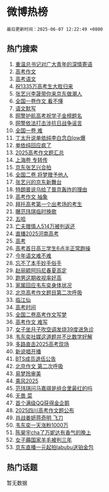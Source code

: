 # 微博热榜

`最后更新时间：2025-06-07 12:22:49 +0800`

## 热门搜索

1. [重温总书记对广大青年的深情寄语](https://m.weibo.cn/search?containerid=100103type%3D1%26t%3D10%26q%3D%23%E9%87%8D%E6%B8%A9%E6%80%BB%E4%B9%A6%E8%AE%B0%E5%AF%B9%E5%B9%BF%E5%A4%A7%E9%9D%92%E5%B9%B4%E7%9A%84%E6%B7%B1%E6%83%85%E5%AF%84%E8%AF%AD%23&stream_entry_id=51&isnewpage=1&extparam=seat%3D1%26pos%3D0%26filter_type%3Drealtimehot%26stream_entry_id%3D51%26c_type%3D51%26q%3D%2523%25E9%2587%258D%25E6%25B8%25A9%25E6%2580%25BB%25E4%25B9%25A6%25E8%25AE%25B0%25E5%25AF%25B9%25E5%25B9%25BF%25E5%25A4%25A7%25E9%259D%2592%25E5%25B9%25B4%25E7%259A%2584%25E6%25B7%25B1%25E6%2583%2585%25E5%25AF%2584%25E8%25AF%25AD%2523%26dgr%3D0%26cate%3D10103%26display_time%3D1749270168%26pre_seqid%3D17492701685460103098112)
1. [高考作文](https://m.weibo.cn/search?containerid=100103type%3D1%26t%3D10%26q%3D%E9%AB%98%E8%80%83%E4%BD%9C%E6%96%87&stream_entry_id=31&isnewpage=1&extparam=seat%3D1%26lcate%3D5001%26band_rank%3D1%26filter_type%3Drealtimehot%26c_type%3D31%26dgr%3D0%26cate%3D5001%26stream_entry_id%3D31%26q%3D%25E9%25AB%2598%25E8%2580%2583%25E4%25BD%259C%25E6%2596%2587%26flag%3D4%26pos%3D0%26realpos%3D1%26display_time%3D1749270168%26pre_seqid%3D17492701685460103098112)
1. [高考语文](https://m.weibo.cn/search?containerid=100103type%3D1%26t%3D10%26q%3D%E9%AB%98%E8%80%83%E8%AF%AD%E6%96%87&stream_entry_id=31&isnewpage=1&extparam=seat%3D1%26lcate%3D5001%26band_rank%3D2%26filter_type%3Drealtimehot%26c_type%3D31%26dgr%3D0%26cate%3D5001%26stream_entry_id%3D31%26q%3D%25E9%25AB%2598%25E8%2580%2583%25E8%25AF%25AD%25E6%2596%2587%26flag%3D4%26pos%3D1%26realpos%3D2%26display_time%3D1749270168%26pre_seqid%3D17492701685460103098112)
1. [祝1335万高考生大胜归来](https://m.weibo.cn/search?containerid=100103type%3D1%26t%3D10%26q%3D%23%E7%A5%9D1335%E4%B8%87%E9%AB%98%E8%80%83%E7%94%9F%E5%A4%A7%E8%83%9C%E5%BD%92%E6%9D%A5%23&stream_entry_id=31&isnewpage=1&extparam=seat%3D1%26lcate%3D5001%26band_rank%3D3%26filter_type%3Drealtimehot%26c_type%3D31%26dgr%3D0%26cate%3D5001%26stream_entry_id%3D31%26q%3D%2523%25E7%25A5%259D1335%25E4%25B8%2587%25E9%25AB%2598%25E8%2580%2583%25E7%2594%259F%25E5%25A4%25A7%25E8%2583%259C%25E5%25BD%2592%25E6%259D%25A5%2523%26flag%3D1%26pos%3D2%26realpos%3D3%26display_time%3D1749270168%26pre_seqid%3D17492701685460103098112)
1. [张艺兴李晟带你来京东做潮人](https://m.weibo.cn/search?containerid=100103type%3D1%26t%3D10%26q%3D%23%E5%BC%A0%E8%89%BA%E5%85%B4%E6%9D%8E%E6%99%9F%E5%B8%A6%E4%BD%A0%E6%9D%A5%E4%BA%AC%E4%B8%9C%E5%81%9A%E6%BD%AE%E4%BA%BA%23&stream_entry_id=31&isnewpage=1&extparam=seat%3D1%26lcate%3D5001%26band_rank%3D4%26filter_type%3Drealtimehot%26topic_ad%3D1%26c_type%3D31%26is_ad_pos%3D1%26dgr%3D0%26cate%3D5001%26stream_entry_id%3D31%26q%3D%2523%25E5%25BC%25A0%25E8%2589%25BA%25E5%2585%25B4%25E6%259D%258E%25E6%2599%259F%25E5%25B8%25A6%25E4%25BD%25A0%25E6%259D%25A5%25E4%25BA%25AC%25E4%25B8%259C%25E5%2581%259A%25E6%25BD%25AE%25E4%25BA%25BA%2523%26pos%3D3%26adid%3D289089%26display_time%3D1749270168%26pre_seqid%3D17492701685460103098112)
1. [全国一卷作文 看不懂](https://m.weibo.cn/search?containerid=100103type%3D1%26t%3D10%26q%3D%E5%85%A8%E5%9B%BD%E4%B8%80%E5%8D%B7%E4%BD%9C%E6%96%87+%E7%9C%8B%E4%B8%8D%E6%87%82&stream_entry_id=31&isnewpage=1&extparam=seat%3D1%26lcate%3D5001%26band_rank%3D4%26filter_type%3Drealtimehot%26c_type%3D31%26dgr%3D0%26cate%3D5001%26stream_entry_id%3D31%26q%3D%25E5%2585%25A8%25E5%259B%25BD%25E4%25B8%2580%25E5%258D%25B7%25E4%25BD%259C%25E6%2596%2587%2520%25E7%259C%258B%25E4%25B8%258D%25E6%2587%2582%26flag%3D1%26pos%3D4%26realpos%3D4%26display_time%3D1749270168%26pre_seqid%3D17492701685460103098112)
1. [语文默写](https://m.weibo.cn/search?containerid=100103type%3D1%26t%3D10%26q%3D%E8%AF%AD%E6%96%87%E9%BB%98%E5%86%99&stream_entry_id=31&isnewpage=1&extparam=seat%3D1%26lcate%3D5001%26band_rank%3D5%26filter_type%3Drealtimehot%26c_type%3D31%26dgr%3D0%26cate%3D5001%26stream_entry_id%3D31%26q%3D%25E8%25AF%25AD%25E6%2596%2587%25E9%25BB%2598%25E5%2586%2599%26flag%3D1%26pos%3D5%26realpos%3D5%26display_time%3D1749270168%26pre_seqid%3D17492701685460103098112)
1. [网警护航高考祝学子金榜题名](https://m.weibo.cn/search?containerid=100103type%3D1%26t%3D10%26q%3D%23%E7%BD%91%E8%AD%A6%E6%8A%A4%E8%88%AA%E9%AB%98%E8%80%83%E7%A5%9D%E5%AD%A6%E5%AD%90%E9%87%91%E6%A6%9C%E9%A2%98%E5%90%8D%23&stream_entry_id=31&isnewpage=1&extparam=seat%3D1%26lcate%3D5001%26band_rank%3D6%26filter_type%3Drealtimehot%26c_type%3D31%26dgr%3D0%26cate%3D5001%26stream_entry_id%3D31%26q%3D%2523%25E7%25BD%2591%25E8%25AD%25A6%25E6%258A%25A4%25E8%2588%25AA%25E9%25AB%2598%25E8%2580%2583%25E7%25A5%259D%25E5%25AD%25A6%25E5%25AD%2590%25E9%2587%2591%25E6%25A6%259C%25E9%25A2%2598%25E5%2590%258D%2523%26flag%3D1%26pos%3D6%26realpos%3D6%26display_time%3D1749270168%26pre_seqid%3D17492701685460103098112)
1. [网警依法打击涉抗日战争谣言](https://m.weibo.cn/search?containerid=100103type%3D1%26t%3D10%26q%3D%23%E7%BD%91%E8%AD%A6%E4%BE%9D%E6%B3%95%E6%89%93%E5%87%BB%E6%B6%89%E6%8A%97%E6%97%A5%E6%88%98%E4%BA%89%E8%B0%A3%E8%A8%80%23&stream_entry_id=31&isnewpage=1&extparam=seat%3D1%26lcate%3D5001%26band_rank%3D7%26filter_type%3Drealtimehot%26c_type%3D31%26is_ad_pos%3D1%26dgr%3D0%26cate%3D5001%26stream_entry_id%3D31%26q%3D%2523%25E7%25BD%2591%25E8%25AD%25A6%25E4%25BE%259D%25E6%25B3%2595%25E6%2589%2593%25E5%2587%25BB%25E6%25B6%2589%25E6%258A%2597%25E6%2597%25A5%25E6%2588%2598%25E4%25BA%2589%25E8%25B0%25A3%25E8%25A8%2580%2523%26pos%3D7%26adid%3D289043%26display_time%3D1749270168%26pre_seqid%3D17492701685460103098112)
1. [全国一卷 难](https://m.weibo.cn/search?containerid=100103type%3D1%26t%3D10%26q%3D%E5%85%A8%E5%9B%BD%E4%B8%80%E5%8D%B7+%E9%9A%BE&stream_entry_id=31&isnewpage=1&extparam=seat%3D1%26lcate%3D5001%26band_rank%3D7%26filter_type%3Drealtimehot%26c_type%3D31%26dgr%3D0%26cate%3D5001%26stream_entry_id%3D31%26q%3D%25E5%2585%25A8%25E5%259B%25BD%25E4%25B8%2580%25E5%258D%25B7%2520%25E9%259A%25BE%26flag%3D1%26pos%3D8%26realpos%3D7%26display_time%3D1749270168%26pre_seqid%3D17492701685460103098112)
1. [丁太升说单依纯李白念白low爆](https://m.weibo.cn/search?containerid=100103type%3D1%26t%3D10%26q%3D%23%E4%B8%81%E5%A4%AA%E5%8D%87%E8%AF%B4%E5%8D%95%E4%BE%9D%E7%BA%AF%E6%9D%8E%E7%99%BD%E5%BF%B5%E7%99%BDlow%E7%88%86%23&stream_entry_id=31&isnewpage=1&extparam=seat%3D1%26lcate%3D5001%26band_rank%3D8%26filter_type%3Drealtimehot%26c_type%3D31%26dgr%3D0%26cate%3D5001%26stream_entry_id%3D31%26q%3D%2523%25E4%25B8%2581%25E5%25A4%25AA%25E5%258D%2587%25E8%25AF%25B4%25E5%258D%2595%25E4%25BE%259D%25E7%25BA%25AF%25E6%259D%258E%25E7%2599%25BD%25E5%25BF%25B5%25E7%2599%25BDlow%25E7%2588%2586%2523%26flag%3D1%26pos%3D9%26realpos%3D8%26display_time%3D1749270168%26pre_seqid%3D17492701685460103098112)
1. [单依纯回应疯了](https://m.weibo.cn/search?containerid=100103type%3D1%26t%3D10%26q%3D%23%E5%8D%95%E4%BE%9D%E7%BA%AF%E5%9B%9E%E5%BA%94%E7%96%AF%E4%BA%86%23&stream_entry_id=31&isnewpage=1&extparam=seat%3D1%26lcate%3D5001%26band_rank%3D9%26filter_type%3Drealtimehot%26c_type%3D31%26dgr%3D0%26cate%3D5001%26stream_entry_id%3D31%26q%3D%2523%25E5%258D%2595%25E4%25BE%259D%25E7%25BA%25AF%25E5%259B%259E%25E5%25BA%2594%25E7%2596%25AF%25E4%25BA%2586%2523%26flag%3D1%26pos%3D10%26realpos%3D9%26display_time%3D1749270168%26pre_seqid%3D17492701685460103098112)
1. [2025高考作文题汇总](https://m.weibo.cn/search?containerid=100103type%3D1%26t%3D10%26q%3D%232025%E9%AB%98%E8%80%83%E4%BD%9C%E6%96%87%E9%A2%98%E6%B1%87%E6%80%BB%23&stream_entry_id=31&isnewpage=1&extparam=seat%3D1%26lcate%3D5001%26band_rank%3D10%26filter_type%3Drealtimehot%26c_type%3D31%26dgr%3D0%26cate%3D5001%26stream_entry_id%3D31%26q%3D%25232025%25E9%25AB%2598%25E8%2580%2583%25E4%25BD%259C%25E6%2596%2587%25E9%25A2%2598%25E6%25B1%2587%25E6%2580%25BB%2523%26flag%3D1%26pos%3D11%26realpos%3D10%26display_time%3D1749270168%26pre_seqid%3D17492701685460103098112)
1. [上海卷 专转传](https://m.weibo.cn/search?containerid=100103type%3D1%26t%3D10%26q%3D%E4%B8%8A%E6%B5%B7%E5%8D%B7+%E4%B8%93%E8%BD%AC%E4%BC%A0&stream_entry_id=31&isnewpage=1&extparam=seat%3D1%26lcate%3D5001%26band_rank%3D11%26filter_type%3Drealtimehot%26c_type%3D31%26dgr%3D0%26cate%3D5001%26stream_entry_id%3D31%26q%3D%25E4%25B8%258A%25E6%25B5%25B7%25E5%258D%25B7%2520%25E4%25B8%2593%25E8%25BD%25AC%25E4%25BC%25A0%26flag%3D1%26pos%3D12%26realpos%3D11%26display_time%3D1749270168%26pre_seqid%3D17492701685460103098112)
1. [京东张艺兴合拍](https://m.weibo.cn/search?containerid=100103type%3D1%26t%3D10%26q%3D%23%E4%BA%AC%E4%B8%9C%E5%BC%A0%E8%89%BA%E5%85%B4%E5%90%88%E6%8B%8D%23&stream_entry_id=31&isnewpage=1&extparam=seat%3D1%26lcate%3D5001%26band_rank%3D12%26filter_type%3Drealtimehot%26c_type%3D31%26dgr%3D0%26cate%3D5001%26stream_entry_id%3D31%26q%3D%2523%25E4%25BA%25AC%25E4%25B8%259C%25E5%25BC%25A0%25E8%2589%25BA%25E5%2585%25B4%25E5%2590%2588%25E6%258B%258D%2523%26flag%3D1%26pos%3D13%26realpos%3D12%26display_time%3D1749270168%26pre_seqid%3D17492701685460103098112)
1. [全国二卷 将梦赠予他人](https://m.weibo.cn/search?containerid=100103type%3D1%26t%3D10%26q%3D%E5%85%A8%E5%9B%BD%E4%BA%8C%E5%8D%B7+%E5%B0%86%E6%A2%A6%E8%B5%A0%E4%BA%88%E4%BB%96%E4%BA%BA&stream_entry_id=31&isnewpage=1&extparam=seat%3D1%26lcate%3D5001%26band_rank%3D13%26filter_type%3Drealtimehot%26c_type%3D31%26dgr%3D0%26cate%3D5001%26stream_entry_id%3D31%26q%3D%25E5%2585%25A8%25E5%259B%25BD%25E4%25BA%258C%25E5%258D%25B7%2520%25E5%25B0%2586%25E6%25A2%25A6%25E8%25B5%25A0%25E4%25BA%2588%25E4%25BB%2596%25E4%25BA%25BA%26flag%3D1%26pos%3D14%26realpos%3D13%26display_time%3D1749270168%26pre_seqid%3D17492701685460103098112)
1. [张艺兴的京东新舞台](https://m.weibo.cn/search?containerid=100103type%3D1%26t%3D10%26q%3D%23%E5%BC%A0%E8%89%BA%E5%85%B4%E7%9A%84%E4%BA%AC%E4%B8%9C%E6%96%B0%E8%88%9E%E5%8F%B0%23&stream_entry_id=31&isnewpage=1&extparam=seat%3D1%26lcate%3D5001%26band_rank%3D14%26filter_type%3Drealtimehot%26c_type%3D31%26dgr%3D0%26cate%3D5001%26stream_entry_id%3D31%26q%3D%2523%25E5%25BC%25A0%25E8%2589%25BA%25E5%2585%25B4%25E7%259A%2584%25E4%25BA%25AC%25E4%25B8%259C%25E6%2596%25B0%25E8%2588%259E%25E5%258F%25B0%2523%26flag%3D1%26pos%3D15%26realpos%3D14%26display_time%3D1749270168%26pre_seqid%3D17492701685460103098112)
1. [特朗普说乌给了普京轰炸的理由](https://m.weibo.cn/search?containerid=100103type%3D1%26t%3D10%26q%3D%23%E7%89%B9%E6%9C%97%E6%99%AE%E8%AF%B4%E4%B9%8C%E7%BB%99%E4%BA%86%E6%99%AE%E4%BA%AC%E8%BD%B0%E7%82%B8%E7%9A%84%E7%90%86%E7%94%B1%23&stream_entry_id=31&isnewpage=1&extparam=seat%3D1%26lcate%3D5001%26band_rank%3D15%26filter_type%3Drealtimehot%26c_type%3D31%26dgr%3D0%26cate%3D5001%26stream_entry_id%3D31%26q%3D%2523%25E7%2589%25B9%25E6%259C%2597%25E6%2599%25AE%25E8%25AF%25B4%25E4%25B9%258C%25E7%25BB%2599%25E4%25BA%2586%25E6%2599%25AE%25E4%25BA%25AC%25E8%25BD%25B0%25E7%2582%25B8%25E7%259A%2584%25E7%2590%2586%25E7%2594%25B1%2523%26flag%3D1%26pos%3D16%26realpos%3D15%26display_time%3D1749270168%26pre_seqid%3D17492701685460103098112)
1. [高考作文 抽象](https://m.weibo.cn/search?containerid=100103type%3D1%26t%3D10%26q%3D%E9%AB%98%E8%80%83%E4%BD%9C%E6%96%87+%E6%8A%BD%E8%B1%A1&stream_entry_id=31&isnewpage=1&extparam=seat%3D1%26lcate%3D5001%26band_rank%3D16%26filter_type%3Drealtimehot%26c_type%3D31%26dgr%3D0%26cate%3D5001%26stream_entry_id%3D31%26q%3D%25E9%25AB%2598%25E8%2580%2583%25E4%25BD%259C%25E6%2596%2587%2520%25E6%258A%25BD%25E8%25B1%25A1%26flag%3D1%26pos%3D17%26realpos%3D16%26display_time%3D1749270168%26pre_seqid%3D17492701685460103098112)
1. [拜托高考第一个出考场的考生](https://m.weibo.cn/search?containerid=100103type%3D1%26t%3D10%26q%3D%E6%8B%9C%E6%89%98%E9%AB%98%E8%80%83%E7%AC%AC%E4%B8%80%E4%B8%AA%E5%87%BA%E8%80%83%E5%9C%BA%E7%9A%84%E8%80%83%E7%94%9F&stream_entry_id=31&isnewpage=1&extparam=seat%3D1%26lcate%3D5001%26band_rank%3D17%26filter_type%3Drealtimehot%26c_type%3D31%26dgr%3D0%26cate%3D5001%26stream_entry_id%3D31%26q%3D%25E6%258B%259C%25E6%2589%2598%25E9%25AB%2598%25E8%2580%2583%25E7%25AC%25AC%25E4%25B8%2580%25E4%25B8%25AA%25E5%2587%25BA%25E8%2580%2583%25E5%259C%25BA%25E7%259A%2584%25E8%2580%2583%25E7%2594%259F%26flag%3D1%26pos%3D18%26realpos%3D17%26display_time%3D1749270168%26pre_seqid%3D17492701685460103098112)
1. [曝范玮琪临时换歌](https://m.weibo.cn/search?containerid=100103type%3D1%26t%3D10%26q%3D%23%E6%9B%9D%E8%8C%83%E7%8E%AE%E7%90%AA%E4%B8%B4%E6%97%B6%E6%8D%A2%E6%AD%8C%23&stream_entry_id=31&isnewpage=1&extparam=seat%3D1%26lcate%3D5001%26band_rank%3D18%26filter_type%3Drealtimehot%26c_type%3D31%26dgr%3D0%26cate%3D5001%26stream_entry_id%3D31%26q%3D%2523%25E6%259B%259D%25E8%258C%2583%25E7%258E%25AE%25E7%2590%25AA%25E4%25B8%25B4%25E6%2597%25B6%25E6%258D%25A2%25E6%25AD%258C%2523%26flag%3D1%26pos%3D19%26realpos%3D18%26display_time%3D1749270168%26pre_seqid%3D17492701685460103098112)
1. [五哈](https://m.weibo.cn/search?containerid=100103type%3D1%26t%3D10%26q%3D%E4%BA%94%E5%93%88&stream_entry_id=31&isnewpage=1&extparam=seat%3D1%26lcate%3D5001%26band_rank%3D19%26filter_type%3Drealtimehot%26c_type%3D31%26dgr%3D0%26cate%3D5001%26stream_entry_id%3D31%26q%3D%25E4%25BA%2594%25E5%2593%2588%26flag%3D1%26pos%3D20%26realpos%3D19%26display_time%3D1749270168%26pre_seqid%3D17492701685460103098112)
1. [亡夫赠情人514万被判返还](https://m.weibo.cn/search?containerid=100103type%3D1%26t%3D10%26q%3D%23%E4%BA%A1%E5%A4%AB%E8%B5%A0%E6%83%85%E4%BA%BA514%E4%B8%87%E8%A2%AB%E5%88%A4%E8%BF%94%E8%BF%98%23&stream_entry_id=31&isnewpage=1&extparam=seat%3D1%26lcate%3D5001%26band_rank%3D20%26filter_type%3Drealtimehot%26c_type%3D31%26dgr%3D0%26cate%3D5001%26stream_entry_id%3D31%26q%3D%2523%25E4%25BA%25A1%25E5%25A4%25AB%25E8%25B5%25A0%25E6%2583%2585%25E4%25BA%25BA514%25E4%25B8%2587%25E8%25A2%25AB%25E5%2588%25A4%25E8%25BF%2594%25E8%25BF%2598%2523%26flag%3D1%26pos%3D21%26realpos%3D20%26display_time%3D1749270168%26pre_seqid%3D17492701685460103098112)
1. [直播2025河南高考](https://m.weibo.cn/search?containerid=100103type%3D1%26t%3D10%26q%3D%23%E7%9B%B4%E6%92%AD2025%E6%B2%B3%E5%8D%97%E9%AB%98%E8%80%83%23&stream_entry_id=31&isnewpage=1&extparam=seat%3D1%26lcate%3D5001%26band_rank%3D21%26filter_type%3Drealtimehot%26c_type%3D31%26dgr%3D0%26cate%3D5001%26stream_entry_id%3D31%26q%3D%2523%25E7%259B%25B4%25E6%2592%25AD2025%25E6%25B2%25B3%25E5%258D%2597%25E9%25AB%2598%25E8%2580%2583%2523%26flag%3D0%26pos%3D22%26realpos%3D21%26display_time%3D1749270168%26pre_seqid%3D17492701685460103098112)
1. [高考](https://m.weibo.cn/search?containerid=100103type%3D1%26t%3D10%26q%3D%E9%AB%98%E8%80%83&stream_entry_id=31&isnewpage=1&extparam=seat%3D1%26lcate%3D5001%26band_rank%3D22%26filter_type%3Drealtimehot%26c_type%3D31%26dgr%3D0%26cate%3D5001%26stream_entry_id%3D31%26q%3D%25E9%25AB%2598%25E8%2580%2583%26flag%3D0%26pos%3D23%26realpos%3D22%26display_time%3D1749270168%26pre_seqid%3D17492701685460103098112)
1. [高考首日高三学生6点半正常跑操](https://m.weibo.cn/search?containerid=100103type%3D1%26t%3D10%26q%3D%23%E9%AB%98%E8%80%83%E9%A6%96%E6%97%A5%E9%AB%98%E4%B8%89%E5%AD%A6%E7%94%9F6%E7%82%B9%E5%8D%8A%E6%AD%A3%E5%B8%B8%E8%B7%91%E6%93%8D%23&stream_entry_id=31&isnewpage=1&extparam=seat%3D1%26lcate%3D5001%26band_rank%3D23%26filter_type%3Drealtimehot%26c_type%3D31%26dgr%3D0%26cate%3D5001%26stream_entry_id%3D31%26q%3D%2523%25E9%25AB%2598%25E8%2580%2583%25E9%25A6%2596%25E6%2597%25A5%25E9%25AB%2598%25E4%25B8%2589%25E5%25AD%25A6%25E7%2594%259F6%25E7%2582%25B9%25E5%258D%258A%25E6%25AD%25A3%25E5%25B8%25B8%25E8%25B7%2591%25E6%2593%258D%2523%26flag%3D0%26pos%3D24%26realpos%3D23%26display_time%3D1749270168%26pre_seqid%3D17492701685460103098112)
1. [今年语文难不难](https://m.weibo.cn/search?containerid=100103type%3D1%26t%3D10%26q%3D%E4%BB%8A%E5%B9%B4%E8%AF%AD%E6%96%87%E9%9A%BE%E4%B8%8D%E9%9A%BE&stream_entry_id=31&isnewpage=1&extparam=seat%3D1%26lcate%3D5001%26band_rank%3D24%26filter_type%3Drealtimehot%26c_type%3D31%26dgr%3D0%26cate%3D5001%26q%3D%25E4%25BB%258A%25E5%25B9%25B4%25E8%25AF%25AD%25E6%2596%2587%25E9%259A%25BE%25E4%25B8%258D%25E9%259A%25BE%26stream_entry_id%3D31%26pos%3D25%26flag%3D1%26realpos%3D24%26is_ai_ask%3D1%26display_time%3D1749270168%26pre_seqid%3D17492701685460103098112)
1. [忘不了本手妙手俗手](https://m.weibo.cn/search?containerid=100103type%3D1%26t%3D10%26q%3D%E5%BF%98%E4%B8%8D%E4%BA%86%E6%9C%AC%E6%89%8B%E5%A6%99%E6%89%8B%E4%BF%97%E6%89%8B&stream_entry_id=31&isnewpage=1&extparam=seat%3D1%26lcate%3D5001%26band_rank%3D25%26filter_type%3Drealtimehot%26c_type%3D31%26dgr%3D0%26cate%3D5001%26stream_entry_id%3D31%26q%3D%25E5%25BF%2598%25E4%25B8%258D%25E4%25BA%2586%25E6%259C%25AC%25E6%2589%258B%25E5%25A6%2599%25E6%2589%258B%25E4%25BF%2597%25E6%2589%258B%26flag%3D1%26pos%3D26%26realpos%3D25%26display_time%3D1749270168%26pre_seqid%3D17492701685460103098112)
1. [赵丽颖阿玛尼春夏高定](https://m.weibo.cn/search?containerid=100103type%3D1%26t%3D10%26q%3D%23%E8%B5%B5%E4%B8%BD%E9%A2%96%E9%98%BF%E7%8E%9B%E5%B0%BC%E6%98%A5%E5%A4%8F%E9%AB%98%E5%AE%9A%23&stream_entry_id=31&isnewpage=1&extparam=seat%3D1%26lcate%3D5001%26band_rank%3D26%26filter_type%3Drealtimehot%26c_type%3D31%26dgr%3D0%26cate%3D5001%26stream_entry_id%3D31%26q%3D%2523%25E8%25B5%25B5%25E4%25B8%25BD%25E9%25A2%2596%25E9%2598%25BF%25E7%258E%259B%25E5%25B0%25BC%25E6%2598%25A5%25E5%25A4%258F%25E9%25AB%2598%25E5%25AE%259A%2523%26flag%3D0%26pos%3D27%26realpos%3D26%26display_time%3D1749270168%26pre_seqid%3D17492701685460103098112)
1. [跑男这期收视率好高](https://m.weibo.cn/search?containerid=100103type%3D1%26t%3D10%26q%3D%23%E8%B7%91%E7%94%B7%E8%BF%99%E6%9C%9F%E6%94%B6%E8%A7%86%E7%8E%87%E5%A5%BD%E9%AB%98%23&stream_entry_id=31&isnewpage=1&extparam=seat%3D1%26lcate%3D5001%26band_rank%3D27%26filter_type%3Drealtimehot%26c_type%3D31%26dgr%3D0%26cate%3D5001%26stream_entry_id%3D31%26q%3D%2523%25E8%25B7%2591%25E7%2594%25B7%25E8%25BF%2599%25E6%259C%259F%25E6%2594%25B6%25E8%25A7%2586%25E7%258E%2587%25E5%25A5%25BD%25E9%25AB%2598%2523%26flag%3D0%26pos%3D28%26realpos%3D27%26display_time%3D1749270168%26pre_seqid%3D17492701685460103098112)
1. [家属回应韦东奕身体状况](https://m.weibo.cn/search?containerid=100103type%3D1%26t%3D10%26q%3D%23%E5%AE%B6%E5%B1%9E%E5%9B%9E%E5%BA%94%E9%9F%A6%E4%B8%9C%E5%A5%95%E8%BA%AB%E4%BD%93%E7%8A%B6%E5%86%B5%23&stream_entry_id=31&isnewpage=1&extparam=seat%3D1%26lcate%3D5001%26band_rank%3D28%26filter_type%3Drealtimehot%26c_type%3D31%26dgr%3D0%26cate%3D5001%26stream_entry_id%3D31%26q%3D%2523%25E5%25AE%25B6%25E5%25B1%259E%25E5%259B%259E%25E5%25BA%2594%25E9%259F%25A6%25E4%25B8%259C%25E5%25A5%2595%25E8%25BA%25AB%25E4%25BD%2593%25E7%258A%25B6%25E5%2586%25B5%2523%26flag%3D0%26pos%3D29%26realpos%3D28%26display_time%3D1749270168%26pre_seqid%3D17492701685460103098112)
1. [北京高考作文题目第二次呼吸](https://m.weibo.cn/search?containerid=100103type%3D1%26t%3D10%26q%3D%23%E5%8C%97%E4%BA%AC%E9%AB%98%E8%80%83%E4%BD%9C%E6%96%87%E9%A2%98%E7%9B%AE%E7%AC%AC%E4%BA%8C%E6%AC%A1%E5%91%BC%E5%90%B8%23&stream_entry_id=31&isnewpage=1&extparam=seat%3D1%26lcate%3D5001%26band_rank%3D29%26filter_type%3Drealtimehot%26c_type%3D31%26dgr%3D0%26cate%3D5001%26stream_entry_id%3D31%26q%3D%2523%25E5%258C%2597%25E4%25BA%25AC%25E9%25AB%2598%25E8%2580%2583%25E4%25BD%259C%25E6%2596%2587%25E9%25A2%2598%25E7%259B%25AE%25E7%25AC%25AC%25E4%25BA%258C%25E6%25AC%25A1%25E5%2591%25BC%25E5%2590%25B8%2523%26flag%3D1%26pos%3D30%26realpos%3D29%26display_time%3D1749270168%26pre_seqid%3D17492701685460103098112)
1. [临江仙](https://m.weibo.cn/search?containerid=100103type%3D1%26t%3D10%26q%3D%E4%B8%B4%E6%B1%9F%E4%BB%99&stream_entry_id=31&isnewpage=1&extparam=seat%3D1%26lcate%3D5001%26band_rank%3D30%26filter_type%3Drealtimehot%26c_type%3D31%26dgr%3D0%26cate%3D5001%26stream_entry_id%3D31%26q%3D%25E4%25B8%25B4%25E6%25B1%259F%25E4%25BB%2599%26flag%3D1%26pos%3D31%26realpos%3D30%26display_time%3D1749270168%26pre_seqid%3D17492701685460103098112)
1. [高考时间](https://m.weibo.cn/search?containerid=100103type%3D1%26t%3D10%26q%3D%E9%AB%98%E8%80%83%E6%97%B6%E9%97%B4&stream_entry_id=31&isnewpage=1&extparam=seat%3D1%26lcate%3D5001%26band_rank%3D31%26filter_type%3Drealtimehot%26c_type%3D31%26dgr%3D0%26cate%3D5001%26stream_entry_id%3D31%26q%3D%25E9%25AB%2598%25E8%2580%2583%25E6%2597%25B6%25E9%2597%25B4%26flag%3D0%26pos%3D32%26realpos%3D31%26display_time%3D1749270168%26pre_seqid%3D17492701685460103098112)
1. [全国二卷高考作文写梦](https://m.weibo.cn/search?containerid=100103type%3D1%26t%3D10%26q%3D%23%E5%85%A8%E5%9B%BD%E4%BA%8C%E5%8D%B7%E9%AB%98%E8%80%83%E4%BD%9C%E6%96%87%E5%86%99%E6%A2%A6%23&stream_entry_id=31&isnewpage=1&extparam=seat%3D1%26lcate%3D5001%26band_rank%3D32%26filter_type%3Drealtimehot%26c_type%3D31%26dgr%3D0%26cate%3D5001%26stream_entry_id%3D31%26q%3D%2523%25E5%2585%25A8%25E5%259B%25BD%25E4%25BA%258C%25E5%258D%25B7%25E9%25AB%2598%25E8%2580%2583%25E4%25BD%259C%25E6%2596%2587%25E5%2586%2599%25E6%25A2%25A6%2523%26flag%3D1%26pos%3D33%26realpos%3D32%26display_time%3D1749270168%26pre_seqid%3D17492701685460103098112)
1. [高考作文 难写](https://m.weibo.cn/search?containerid=100103type%3D1%26t%3D10%26q%3D%E9%AB%98%E8%80%83%E4%BD%9C%E6%96%87+%E9%9A%BE%E5%86%99&stream_entry_id=31&isnewpage=1&extparam=seat%3D1%26lcate%3D5001%26band_rank%3D33%26filter_type%3Drealtimehot%26c_type%3D31%26dgr%3D0%26cate%3D5001%26stream_entry_id%3D31%26q%3D%25E9%25AB%2598%25E8%2580%2583%25E4%25BD%259C%25E6%2596%2587%2520%25E9%259A%25BE%25E5%2586%2599%26flag%3D1%26pos%3D34%26realpos%3D33%26display_time%3D1749270168%26pre_seqid%3D17492701685460103098112)
1. [女子坐月子吹空调发烧39度进急诊](https://m.weibo.cn/search?containerid=100103type%3D1%26t%3D10%26q%3D%23%E5%A5%B3%E5%AD%90%E5%9D%90%E6%9C%88%E5%AD%90%E5%90%B9%E7%A9%BA%E8%B0%83%E5%8F%91%E7%83%A739%E5%BA%A6%E8%BF%9B%E6%80%A5%E8%AF%8A%23&stream_entry_id=31&isnewpage=1&extparam=seat%3D1%26lcate%3D5001%26band_rank%3D34%26filter_type%3Drealtimehot%26c_type%3D31%26dgr%3D0%26cate%3D5001%26stream_entry_id%3D31%26q%3D%2523%25E5%25A5%25B3%25E5%25AD%2590%25E5%259D%2590%25E6%259C%2588%25E5%25AD%2590%25E5%2590%25B9%25E7%25A9%25BA%25E8%25B0%2583%25E5%258F%2591%25E7%2583%25A739%25E5%25BA%25A6%25E8%25BF%259B%25E6%2580%25A5%25E8%25AF%258A%2523%26flag%3D1%26pos%3D35%26realpos%3D34%26display_time%3D1749270168%26pre_seqid%3D17492701685460103098112)
1. [韦东奕社媒这道题并不比数学好解](https://m.weibo.cn/search?containerid=100103type%3D1%26t%3D10%26q%3D%23%E9%9F%A6%E4%B8%9C%E5%A5%95%E7%A4%BE%E5%AA%92%E8%BF%99%E9%81%93%E9%A2%98%E5%B9%B6%E4%B8%8D%E6%AF%94%E6%95%B0%E5%AD%A6%E5%A5%BD%E8%A7%A3%23&stream_entry_id=31&isnewpage=1&extparam=seat%3D1%26lcate%3D5001%26band_rank%3D35%26filter_type%3Drealtimehot%26c_type%3D31%26dgr%3D0%26cate%3D5001%26stream_entry_id%3D31%26q%3D%2523%25E9%259F%25A6%25E4%25B8%259C%25E5%25A5%2595%25E7%25A4%25BE%25E5%25AA%2592%25E8%25BF%2599%25E9%2581%2593%25E9%25A2%2598%25E5%25B9%25B6%25E4%25B8%258D%25E6%25AF%2594%25E6%2595%25B0%25E5%25AD%25A6%25E5%25A5%25BD%25E8%25A7%25A3%2523%26flag%3D0%26pos%3D36%26realpos%3D35%26display_time%3D1749270168%26pre_seqid%3D17492701685460103098112)
1. [多路直击2025高考现场](https://m.weibo.cn/search?containerid=100103type%3D1%26t%3D10%26q%3D%23%E5%A4%9A%E8%B7%AF%E7%9B%B4%E5%87%BB2025%E9%AB%98%E8%80%83%E7%8E%B0%E5%9C%BA%23&stream_entry_id=31&isnewpage=1&extparam=seat%3D1%26lcate%3D5001%26band_rank%3D36%26filter_type%3Drealtimehot%26c_type%3D31%26dgr%3D0%26cate%3D5001%26stream_entry_id%3D31%26q%3D%2523%25E5%25A4%259A%25E8%25B7%25AF%25E7%259B%25B4%25E5%2587%25BB2025%25E9%25AB%2598%25E8%2580%2583%25E7%258E%25B0%25E5%259C%25BA%2523%26flag%3D0%26pos%3D37%26realpos%3D36%26display_time%3D1749270168%26pre_seqid%3D17492701685460103098112)
1. [新说唱开播](https://m.weibo.cn/search?containerid=100103type%3D1%26t%3D10%26q%3D%E6%96%B0%E8%AF%B4%E5%94%B1%E5%BC%80%E6%92%AD&stream_entry_id=31&isnewpage=1&extparam=seat%3D1%26lcate%3D5001%26band_rank%3D37%26filter_type%3Drealtimehot%26c_type%3D31%26dgr%3D0%26cate%3D5001%26stream_entry_id%3D31%26q%3D%25E6%2596%25B0%25E8%25AF%25B4%25E5%2594%25B1%25E5%25BC%2580%25E6%2592%25AD%26flag%3D1%26pos%3D38%26realpos%3D37%26display_time%3D1749270168%26pre_seqid%3D17492701685460103098112)
1. [BTS成员退伍公告](https://m.weibo.cn/search?containerid=100103type%3D1%26t%3D10%26q%3D%23BTS%E6%88%90%E5%91%98%E9%80%80%E4%BC%8D%E5%85%AC%E5%91%8A%23&stream_entry_id=31&isnewpage=1&extparam=seat%3D1%26lcate%3D5001%26band_rank%3D38%26filter_type%3Drealtimehot%26c_type%3D31%26dgr%3D0%26cate%3D5001%26stream_entry_id%3D31%26q%3D%2523BTS%25E6%2588%2590%25E5%2591%2598%25E9%2580%2580%25E4%25BC%258D%25E5%2585%25AC%25E5%2591%258A%2523%26flag%3D0%26pos%3D39%26realpos%3D38%26display_time%3D1749270168%26pre_seqid%3D17492701685460103098112)
1. [北京作文 第二次呼吸](https://m.weibo.cn/search?containerid=100103type%3D1%26t%3D10%26q%3D%E5%8C%97%E4%BA%AC%E4%BD%9C%E6%96%87+%E7%AC%AC%E4%BA%8C%E6%AC%A1%E5%91%BC%E5%90%B8&stream_entry_id=31&isnewpage=1&extparam=seat%3D1%26lcate%3D5001%26band_rank%3D39%26filter_type%3Drealtimehot%26c_type%3D31%26dgr%3D0%26cate%3D5001%26stream_entry_id%3D31%26q%3D%25E5%258C%2597%25E4%25BA%25AC%25E4%25BD%259C%25E6%2596%2587%2520%25E7%25AC%25AC%25E4%25BA%258C%25E6%25AC%25A1%25E5%2591%25BC%25E5%2590%25B8%26flag%3D1%26pos%3D40%26realpos%3D39%26display_time%3D1749270168%26pre_seqid%3D17492701685460103098112)
1. [易梦玲审美](https://m.weibo.cn/search?containerid=100103type%3D1%26t%3D10%26q%3D%E6%98%93%E6%A2%A6%E7%8E%B2%E5%AE%A1%E7%BE%8E&stream_entry_id=31&isnewpage=1&extparam=seat%3D1%26lcate%3D5001%26band_rank%3D40%26filter_type%3Drealtimehot%26c_type%3D31%26dgr%3D0%26cate%3D5001%26stream_entry_id%3D31%26q%3D%25E6%2598%2593%25E6%25A2%25A6%25E7%258E%25B2%25E5%25AE%25A1%25E7%25BE%258E%26flag%3D1%26pos%3D41%26realpos%3D40%26display_time%3D1749270168%26pre_seqid%3D17492701685460103098112)
1. [乘风2025](https://m.weibo.cn/search?containerid=100103type%3D1%26t%3D10%26q%3D%E4%B9%98%E9%A3%8E2025&stream_entry_id=31&isnewpage=1&extparam=seat%3D1%26lcate%3D5001%26band_rank%3D41%26filter_type%3Drealtimehot%26c_type%3D31%26dgr%3D0%26cate%3D5001%26stream_entry_id%3D31%26q%3D%25E4%25B9%2598%25E9%25A3%258E2025%26flag%3D1%26pos%3D42%26realpos%3D41%26display_time%3D1749270168%26pre_seqid%3D17492701685460103098112)
1. [范玮琪问马嘉祺是组合里最红的吗](https://m.weibo.cn/search?containerid=100103type%3D1%26t%3D10%26q%3D%23%E8%8C%83%E7%8E%AE%E7%90%AA%E9%97%AE%E9%A9%AC%E5%98%89%E7%A5%BA%E6%98%AF%E7%BB%84%E5%90%88%E9%87%8C%E6%9C%80%E7%BA%A2%E7%9A%84%E5%90%97%23&stream_entry_id=31&isnewpage=1&extparam=seat%3D1%26lcate%3D5001%26band_rank%3D42%26filter_type%3Drealtimehot%26c_type%3D31%26dgr%3D0%26cate%3D5001%26stream_entry_id%3D31%26q%3D%2523%25E8%258C%2583%25E7%258E%25AE%25E7%2590%25AA%25E9%2597%25AE%25E9%25A9%25AC%25E5%2598%2589%25E7%25A5%25BA%25E6%2598%25AF%25E7%25BB%2584%25E5%2590%2588%25E9%2587%258C%25E6%259C%2580%25E7%25BA%25A2%25E7%259A%2584%25E5%2590%2597%2523%26flag%3D0%26pos%3D43%26realpos%3D42%26display_time%3D1749270168%26pre_seqid%3D17492701685460103098112)
1. [无畏 菜](https://m.weibo.cn/search?containerid=100103type%3D1%26t%3D10%26q%3D%E6%97%A0%E7%95%8F+%E8%8F%9C&stream_entry_id=31&isnewpage=1&extparam=seat%3D1%26lcate%3D5001%26band_rank%3D43%26filter_type%3Drealtimehot%26c_type%3D31%26dgr%3D0%26cate%3D5001%26stream_entry_id%3D31%26q%3D%25E6%2597%25A0%25E7%2595%258F%2520%25E8%258F%259C%26flag%3D0%26pos%3D44%26realpos%3D43%26display_time%3D1749270168%26pre_seqid%3D17492701685460103098112)
1. [首个满级QQ获得金企鹅](https://m.weibo.cn/search?containerid=100103type%3D1%26t%3D10%26q%3D%23%E9%A6%96%E4%B8%AA%E6%BB%A1%E7%BA%A7QQ%E8%8E%B7%E5%BE%97%E9%87%91%E4%BC%81%E9%B9%85%23&stream_entry_id=31&isnewpage=1&extparam=seat%3D1%26lcate%3D5001%26band_rank%3D44%26filter_type%3Drealtimehot%26c_type%3D31%26dgr%3D0%26cate%3D5001%26stream_entry_id%3D31%26q%3D%2523%25E9%25A6%2596%25E4%25B8%25AA%25E6%25BB%25A1%25E7%25BA%25A7QQ%25E8%258E%25B7%25E5%25BE%2597%25E9%2587%2591%25E4%25BC%2581%25E9%25B9%2585%2523%26flag%3D0%26pos%3D45%26realpos%3D44%26display_time%3D1749270168%26pre_seqid%3D17492701685460103098112)
1. [2025四川高考作文题公布](https://m.weibo.cn/search?containerid=100103type%3D1%26t%3D10%26q%3D%232025%E5%9B%9B%E5%B7%9D%E9%AB%98%E8%80%83%E4%BD%9C%E6%96%87%E9%A2%98%E5%85%AC%E5%B8%83%23&stream_entry_id=31&isnewpage=1&extparam=seat%3D1%26lcate%3D5001%26band_rank%3D45%26filter_type%3Drealtimehot%26c_type%3D31%26dgr%3D0%26cate%3D5001%26stream_entry_id%3D31%26q%3D%25232025%25E5%259B%259B%25E5%25B7%259D%25E9%25AB%2598%25E8%2580%2583%25E4%25BD%259C%25E6%2596%2587%25E9%25A2%2598%25E5%2585%25AC%25E5%25B8%2583%2523%26flag%3D1%26pos%3D46%26realpos%3D45%26display_time%3D1749270168%26pre_seqid%3D17492701685460103098112)
1. [肖战姜妍蒋奇明 飞刀](https://m.weibo.cn/search?containerid=100103type%3D1%26t%3D10%26q%3D%E8%82%96%E6%88%98%E5%A7%9C%E5%A6%8D%E8%92%8B%E5%A5%87%E6%98%8E+%E9%A3%9E%E5%88%80&stream_entry_id=31&isnewpage=1&extparam=seat%3D1%26lcate%3D5001%26band_rank%3D46%26filter_type%3Drealtimehot%26c_type%3D31%26dgr%3D0%26cate%3D5001%26stream_entry_id%3D31%26q%3D%25E8%2582%2596%25E6%2588%2598%25E5%25A7%259C%25E5%25A6%258D%25E8%2592%258B%25E5%25A5%2587%25E6%2598%258E%2520%25E9%25A3%259E%25E5%2588%2580%26flag%3D1%26pos%3D47%26realpos%3D46%26display_time%3D1749270168%26pre_seqid%3D17492701685460103098112)
1. [韦东奕一天涨粉1000万](https://m.weibo.cn/search?containerid=100103type%3D1%26t%3D10%26q%3D%23%E9%9F%A6%E4%B8%9C%E5%A5%95%E4%B8%80%E5%A4%A9%E6%B6%A8%E7%B2%891000%E4%B8%87%23&stream_entry_id=31&isnewpage=1&extparam=seat%3D1%26lcate%3D5001%26band_rank%3D47%26filter_type%3Drealtimehot%26c_type%3D31%26dgr%3D0%26cate%3D5001%26stream_entry_id%3D31%26q%3D%2523%25E9%259F%25A6%25E4%25B8%259C%25E5%25A5%2595%25E4%25B8%2580%25E5%25A4%25A9%25E6%25B6%25A8%25E7%25B2%25891000%25E4%25B8%2587%2523%26flag%3D0%26pos%3D48%26realpos%3D47%26display_time%3D1749270168%26pre_seqid%3D17492701685460103098112)
1. [陈昊宇cha了万妮达有香气的晚上](https://m.weibo.cn/search?containerid=100103type%3D1%26t%3D10%26q%3D%E9%99%88%E6%98%8A%E5%AE%87cha%E4%BA%86%E4%B8%87%E5%A6%AE%E8%BE%BE%E6%9C%89%E9%A6%99%E6%B0%94%E7%9A%84%E6%99%9A%E4%B8%8A&stream_entry_id=31&isnewpage=1&extparam=seat%3D1%26lcate%3D5001%26band_rank%3D48%26filter_type%3Drealtimehot%26c_type%3D31%26dgr%3D0%26cate%3D5001%26stream_entry_id%3D31%26q%3D%25E9%2599%2588%25E6%2598%258A%25E5%25AE%2587cha%25E4%25BA%2586%25E4%25B8%2587%25E5%25A6%25AE%25E8%25BE%25BE%25E6%259C%2589%25E9%25A6%2599%25E6%25B0%2594%25E7%259A%2584%25E6%2599%259A%25E4%25B8%258A%26flag%3D1%26pos%3D49%26realpos%3D48%26display_time%3D1749270168%26pre_seqid%3D17492701685460103098112)
1. [女子薅国家羊毛被判三年](https://m.weibo.cn/search?containerid=100103type%3D1%26t%3D10%26q%3D%23%E5%A5%B3%E5%AD%90%E8%96%85%E5%9B%BD%E5%AE%B6%E7%BE%8A%E6%AF%9B%E8%A2%AB%E5%88%A4%E4%B8%89%E5%B9%B4%23&stream_entry_id=31&isnewpage=1&extparam=seat%3D1%26lcate%3D5001%26band_rank%3D49%26filter_type%3Drealtimehot%26c_type%3D31%26dgr%3D0%26cate%3D5001%26stream_entry_id%3D31%26q%3D%2523%25E5%25A5%25B3%25E5%25AD%2590%25E8%2596%2585%25E5%259B%25BD%25E5%25AE%25B6%25E7%25BE%258A%25E6%25AF%259B%25E8%25A2%25AB%25E5%2588%25A4%25E4%25B8%2589%25E5%25B9%25B4%2523%26flag%3D0%26pos%3D50%26realpos%3D49%26display_time%3D1749270168%26pre_seqid%3D17492701685460103098112)
1. [京东直播一元起拍labubu送铂金包](https://m.weibo.cn/search?containerid=100103type%3D1%26t%3D10%26q%3D%23%E4%BA%AC%E4%B8%9C%E7%9B%B4%E6%92%AD%E4%B8%80%E5%85%83%E8%B5%B7%E6%8B%8Dlabubu%E9%80%81%E9%93%82%E9%87%91%E5%8C%85%23&stream_entry_id=31&isnewpage=1&extparam=seat%3D1%26lcate%3D5001%26band_rank%3D50%26filter_type%3Drealtimehot%26c_type%3D31%26dgr%3D0%26cate%3D5001%26stream_entry_id%3D31%26q%3D%2523%25E4%25BA%25AC%25E4%25B8%259C%25E7%259B%25B4%25E6%2592%25AD%25E4%25B8%2580%25E5%2585%2583%25E8%25B5%25B7%25E6%258B%258Dlabubu%25E9%2580%2581%25E9%2593%2582%25E9%2587%2591%25E5%258C%2585%2523%26flag%3D1%26pos%3D51%26realpos%3D50%26display_time%3D1749270168%26pre_seqid%3D17492701685460103098112)

## 热门话题

暂无数据
